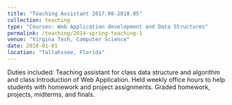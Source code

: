 ```yaml
---
title: "Teaching Assistant 2017.08-2018.05"
collection: teaching
type: "Courses: Web Application development and Data Structures"
permalink: /teaching/2014-spring-teaching-1
venue: "Virgina Tech, Computer Science"
date: 2018-01-01
location: "Tallahssee, Florida"
---
```


Duties included: Teaching assistant for class data structure and algorithm  and class Introduction of Web Application. Held weekly office hours to help students with homework and project assignments. Graded homework, projects, midterms, and finals.
